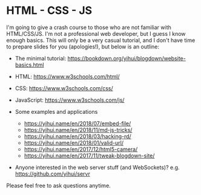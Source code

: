 # HTML - CSS - JS

I'm going to give a crash course to those who are not familiar with HTML/CSS/JS. I'm not a professional web developer, but I guess I know enough basics. This will only be a very casual tutorial, and I don't have time to prepare slides for you (apologies!), but below is an outline:

- The minimal tutorial: https://bookdown.org/yihui/blogdown/website-basics.html
- HTML: https://www.w3schools.com/html/
- CSS: https://www.w3schools.com/css/
- JavaScript: https://www.w3schools.com/js/
- Some examples and applications
    - https://yihui.name/en/2018/07/embed-file/
    - https://yihui.name/en/2018/11/md-js-tricks/
    - https://yihui.name/en/2018/03/hacking-rd/
    - https://yihui.name/en/2018/01/valid-url/
    - https://yihui.name/en/2017/12/html5-camera/
    - https://yihui.name/en/2017/11/tweak-blogdown-site/

- Anyone interested in the web server stuff (and WebSockets)? e.g. https://github.com/yihui/servr

Please feel free to ask questions anytime.
